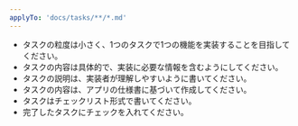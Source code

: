 ```yaml
---
applyTo: 'docs/tasks/**/*.md'
---
```


- タスクの粒度は小さく、1つのタスクで1つの機能を実装することを目指してください。
- タスクの内容は具体的で、実装に必要な情報を含むようにしてください。
- タスクの説明は、実装者が理解しやすいように書いてください。
- タスクの内容は、アプリの仕様書に基づいて作成してください。
- タスクはチェックリスト形式で書いてください。
- 完了したタスクにチェックを入れてください。